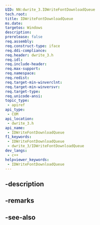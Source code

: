 ```yaml
---
UID: NN:dwrite_3.IDWriteFontDownloadQueue
tech.root: 
title: IDWriteFontDownloadQueue
ms.date: 
targetos: Windows
description: 
prerelease: false
req.assembly: 
req.construct-type: iface
req.ddi-compliance: 
req.header: dwrite_3.h
req.idl: 
req.include-header: 
req.max-support: 
req.namespace: 
req.redist: 
req.target-min-winverclnt: 
req.target-min-winversvr: 
req.target-type: 
req.unicode-ansi: 
topic_type:
 - apiref
api_type:
 - COM
api_location:
 - dwrite_3.h
api_name:
 - IDWriteFontDownloadQueue
f1_keywords:
 - IDWriteFontDownloadQueue
 - dwrite_3/IDWriteFontDownloadQueue
dev_langs:
 - c++
helpviewer_keywords:
 - IDWriteFontDownloadQueue
---
```


## -description

## -remarks

## -see-also


